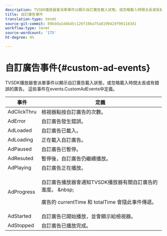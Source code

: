 ```yaml
---
description: TVSDK播放器會派單事件以顯示自訂廣告載入狀態，或忽略載入時間太長或有錯誤的廣告。 這些事件在events.CustomAdEvents中定義。
title: 自訂廣告事件
translation-type: tm+mt
source-git-commit: 89bdda1d4bd5c126f19ba75a819942df901183d1
workflow-type: tm+mt
source-wordcount: '175'
ht-degree: 0%

---
```



# 自訂廣告事件{#custom-ad-events}

TVSDK播放器會派單事件以顯示自訂廣告載入狀態，或忽略載入時間太長或有錯誤的廣告。 這些事件在events.CustomAdEvents中定義。

<table id="table_718700E0F0B042F882ED131F79E01D4E"> 
 <thead> 
  <tr> 
   <th colname="col1" class="entry"> 事件 </th> 
   <th colname="col2" class="entry"> 定義 </th> 
  </tr> 
 </thead>
 <tbody> 
  <tr> 
   <td colname="col1"> <span class="codeph"> AdClickThru  </span> </td> 
   <td colname="col2"> 檢視器點按自訂廣告的次數。 </td> 
  </tr> 
  <tr> 
   <td colname="col1"> <span class="codeph"> AdError  </span> </td> 
   <td colname="col2"> 自訂廣告發生錯誤。 </td> 
  </tr> 
  <tr> 
   <td colname="col1"> <span class="codeph"> AdLoaded  </span> </td> 
   <td colname="col2"> 自訂廣告已載入。  </td> 
  </tr> 
  <tr> 
   <td colname="col1"> <span class="codeph"> AdLoading  </span> </td> 
   <td colname="col2"> 正在載入自訂廣告。 </td> 
  </tr> 
  <tr> 
   <td colname="col1"> <span class="codeph"> AdPaused  </span> </td> 
   <td colname="col2"> 自訂廣告已暫停。 </td> 
  </tr> 
  <tr> 
   <td colname="col1"> <span class="codeph"> AdResuted  </span> </td> 
   <td colname="col2"> 暫停後，自訂廣告仍繼續播放。 </td> 
  </tr> 
  <tr> 
   <td colname="col1"> <span class="codeph"> AdPlaying  </span> </td> 
   <td colname="col2"> 自訂廣告正在播放。 </td> 
  </tr> 
  <tr> 
   <td colname="col1"> <span class="codeph"> AdProgress  </span> </td> 
   <td colname="col2"> <p>自訂廣告播放器會通知TVSDK播放器有關自訂廣告的進度。 &amp;nbsp; </p> <p>廣告的<span class="codeph"> currentTime </span>和<span class="codeph"> totalTime </span>會隨此事件傳遞。 </p> </td> 
  </tr> 
  <tr> 
   <td colname="col1"> AdStarted </td> 
   <td colname="col2"> 自訂廣告已開始播放，並會顯示給檢視器。  </td> 
  </tr> 
  <tr> 
   <td colname="col1"> AdStopped </td> 
   <td colname="col2"> 自訂廣告已播放完成。 </td> 
  </tr> 
 </tbody> 
</table>

<!--<a id="section_027774C2A47C453BA9DED61C6F8567C3"></a>-->

